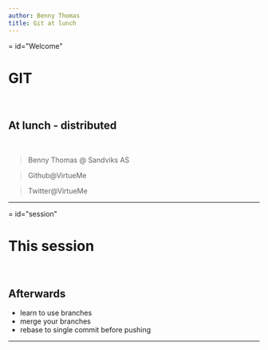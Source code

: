 ```yaml
---
author: Benny Thomas
title: Git at lunch
---
```

= id="Welcome"

# GIT

<br>

## At lunch - distributed
<br>

> Benny Thomas @ Sandviks AS

> Github@VirtueMe

> Twitter@VirtueMe

---
= id="session"

# This session
<br>

## Afterwards

* learn to use branches
* merge your branches
* rebase to single commit before pushing
---

